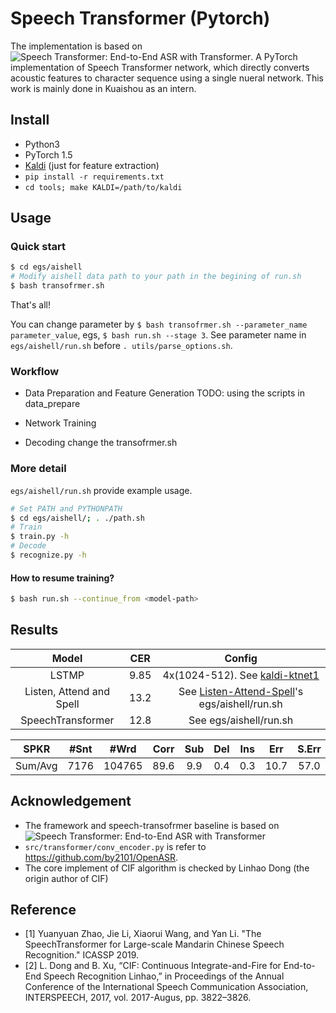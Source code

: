 # Speech Transformer (Pytorch)
The implementation is based on ![Speech Transformer: End-to-End ASR with Transformer](https://github.com/kaituoxu/Speech-Transformer).
A PyTorch implementation of Speech Transformer network, which directly converts acoustic features to character sequence using a single nueral network.
This work is mainly done in Kuaishou as an intern.

## Install
- Python3
- PyTorch 1.5
- [Kaldi](https://github.com/kaldi-asr/kaldi) (just for feature extraction)
- `pip install -r requirements.txt`
- `cd tools; make KALDI=/path/to/kaldi`

## Usage
### Quick start
```bash
$ cd egs/aishell
# Modify aishell data path to your path in the begining of run.sh
$ bash transofrmer.sh
```
That's all!

You can change parameter by `$ bash transofrmer.sh --parameter_name parameter_value`, egs, `$ bash run.sh --stage 3`. See parameter name in `egs/aishell/run.sh` before `. utils/parse_options.sh`.

### Workflow
- Data Preparation and Feature Generation
    TODO: using the scripts in data_prepare
- Network Training

- Decoding
    change the transofrmer.sh
### More detail
`egs/aishell/run.sh` provide example usage.
```bash
# Set PATH and PYTHONPATH
$ cd egs/aishell/; . ./path.sh
# Train
$ train.py -h
# Decode
$ recognize.py -h
```

#### How to resume training?
```bash
$ bash run.sh --continue_from <model-path>
```

## Results
| Model | CER | Config |
| :---: | :-: | :----: |
| LSTMP | 9.85| 4x(1024-512). See [kaldi-ktnet1](https://github.com/kaituoxu/kaldi-ktnet1/blob/ktnet1/egs/aishell/s5/local/nnet1/run_4lstm.sh)|
| Listen, Attend and Spell | 13.2 | See [Listen-Attend-Spell](https://github.com/kaituoxu/Listen-Attend-Spell)'s egs/aishell/run.sh |
| SpeechTransformer | 12.8 | See egs/aishell/run.sh |

| SPKR   | #Snt | #Wrd | Corr  |  Sub  |  Del  | Ins  |  Err | S.Err |
| :---: | :-: | :----: |:----: |:----: |:----: |:----: |:----: |:----: |
| Sum/Avg| 7176 | 104765 | 89.6  |  9.9  |  0.4  |  0.3  | 10.7 |  57.0 |

## Acknowledgement
- The framework and speech-transofrmer baseline is based on ![Speech Transformer: End-to-End ASR with Transformer](https://github.com/kaituoxu/Speech-Transformer)
- `src/transformer/conv_encoder.py` is refer to https://github.com/by2101/OpenASR.
- The core implement of CIF algorithm is checked by Linhao Dong (the origin author of CIF)


## Reference
- [1] Yuanyuan Zhao, Jie Li, Xiaorui Wang, and Yan Li. "The SpeechTransformer for Large-scale Mandarin Chinese Speech Recognition." ICASSP 2019.
- [2] L. Dong and B. Xu, “CIF: Continuous Integrate-and-Fire for End-to-End Speech Recognition Linhao,” in Proceedings of the Annual Conference of the International Speech Communication Association, INTERSPEECH, 2017, vol. 2017-Augus, pp. 3822–3826.
